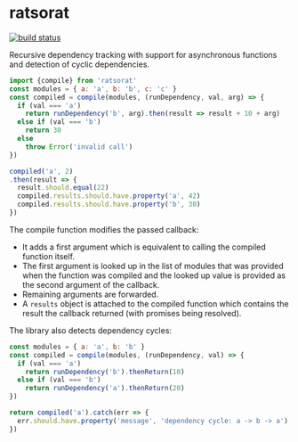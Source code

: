 # ratsorat

[![build status](https://circleci.com/gh/ohjames/ratsorat.png)](https://circleci.com/gh/ohjames/ratsorat)

Recursive dependency tracking with support for asynchronous functions and detection of cyclic dependencies.

```javascript
import {compile} from 'ratsorat'
const modules = { a: 'a', b: 'b', c: 'c' }
const compiled = compile(modules, (runDependency, val, arg) => {
  if (val === 'a')
    return runDependency('b', arg).then(result => result + 10 + arg)
  else if (val === 'b')
    return 30
  else
    throw Error('invalid call')
})

compiled('a', 2)
.then(result => {
  result.should.equal(22)
  compiled.results.should.have.property('a', 42)
  compiled.results.should.have.property('b', 30)
})
```

The compile function modifies the passed callback:
 * It adds a first argument which is equivalent to calling the compiled function itself.
 * The first argument is looked up in the list of modules that was provided when the function was compiled and the looked up value is provided as the second argument of the callback.
 * Remaining arguments are forwarded.
 * A `results` object is attached to the compiled function which contains the result the callback returned (with promises being resolved).

The library also detects dependency cycles:

```javascript
const modules = { a: 'a', b: 'b' }
const compiled = compile(modules, (runDependency, val) => {
  if (val === 'a')
    return runDependency('b').thenReturn(10)
  else if (val === 'b')
    return runDependency('a').thenReturn(20)
})

return compiled('a').catch(err => {
  err.should.have.property('message', 'dependency cycle: a -> b -> a')
})
```
